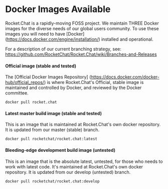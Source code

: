 # Docker Images Available
Rocket.Chat is a rapidly-moving FOSS project. We maintain THREE Docker images for the diverse needs of our global users community. To use these images you will need to have [Docker] (https://docs.docker.com/engine/installation/) installed and operational.
  
For a description of our current branching strategy, see: https://github.com/RocketChat/Rocket.Chat/wiki/Branches-and-Releases  

#### Official image (stable and tested)
The [Official Docker Images Repository] (https://docs.docker.com/docker-hub/official_repos/) is where Rocket.Chat's Official, stable image is maintained and controlled by Docker, and reviewed by the Docker committee.  
    
`docker pull rocket.chat`  
  
#### Latest master build image (stable and tested)
This is an image that is maintained at Rocket.Chat's own docker repository. It is updated from our master (stable) branch.
  
`docker pull rocketchat/rocket.chat:latest`  
  
#### Bleeding-edge development build image (untested)  
This is an image that is the absolute latest, untested, for those who needs to work with latest code. It's maintained at Rocket.Chat's own docker repository. It is updated from our develop (untested) branch.

`docker pull rocketchat/rocket.chat:develop`
